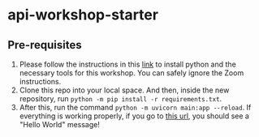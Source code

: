 # api-workshop-starter

## Pre-requisites

1. Please follow the instructions in this [link](https://21s.comp110.com/resources/setup/software.html) to install python and the necessary tools for this workshop. You can safely ignore the Zoom instructions.
2. Clone this repo into your local space. And then, inside the new repository, run `python -m pip install -r requirements.txt`.
3. After this, run the command `python -m uvicorn main:app --reload`. If everything is working properly, if you go to [this url](localhost:8000/api/health), you should see a "Hello World" message!
